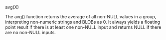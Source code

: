 avg(X)

The avg() function returns the average of all non-NULL values in a group, interpreting non-numeric
strings and BLOBs as 0. It always yields a floating point result if there is at least one non-NULL
input and returns NULL if there are no non-NULL inputs.
